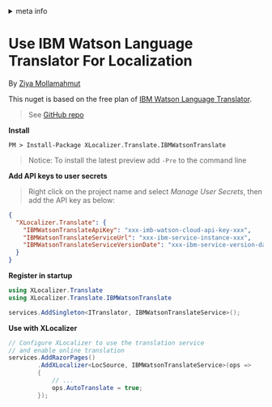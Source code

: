 <!-- meta tags details, will be assigned to meta tags inside header by js -->
<div id="meta-info">
<details><summary>meta info</summary>

> * Title: <i id="md-title">Use IBM Watson Language Translator For Localization</i>
> * Keywords: <i id="md-keywords">localization, asp.net-core, translate, online, ibm, watson, language, translator, service</i>
> * Description: <i id="md-description">Learn how to use ibm watson language translator service for localization of Asp.Net Core web apps with XLocalizer.Translate.</i>
> * Author: <i id="md-author">Ziya Mollamahmut</i>
> * Date: <i id="md-date">08-Aug-2020</i>
> * Image: <i id="md-image">https://github.com/LazZiya/Docs/raw/master/XLocalizer/v1.0/images/xlocalizer-logo.png</i>
> * Image-alt: <i id="md-image-alt">XLocalizer Logo</i>
> * Version: <i id="md-version">v1.0</i>

</details>
</div>

# Use IBM Watson Language Translator For Localization

By [Ziya Mollamahmut](https://github.com/LazZiya)

This nuget is based on the free plan of [IBM Watson Language Translator](https://cloud.ibm.com/catalog/services/language-translator).

> See [GitHub repo](https://github.com/LazZiya/XLocalizer.Translate.IBMWatsonTranslate)

**Install**
````
PM > Install-Package XLocalizer.Translate.IBMWatsonTranslate
````

> Notice: To install the latest preview add `-Pre` to the command line

**Add API keys to user secrets**
> Right click on the project name and select _Manage User Secrets_, then add the API key as below:

````json
{
  "XLocalizer.Translate": {
    "IBMWatsonTranslateApiKey": "xxx-imb-watson-cloud-api-key-xxx",
    "IBMWatsonTranslateServiceUrl": "xxx-ibm-service-instance-xxx",
    "IBMWatsonTranslateServiceVersionDate": "xxx-ibm-service-version-date-xxx"
  }
}
````

**Register in startup**
````csharp
using XLocalizer.Translate
using XLocalizer.Translate.IBMWatsonTranslate

services.AddSingleton<ITranslator, IBMWatsonTranslateService>();
````

**Use with XLocalizer**
````csharp
// Configure XLocalizer to use the translation service 
// and enable online translation
services.AddRazorPages()
        .AddXLocalizer<LocSource, IBMWatsonTranslateService>(ops =>
        {
            // ...
            ops.AutoTranslate = true;
        });
````


